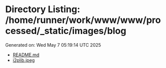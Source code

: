 # Directory Listing: /home/runner/work/www/www/processed/_static/images/blog
Generated on: Wed May  7 05:19:14 UTC 2025

- [README.md](README.md)
- [i2plib.jpeg](i2plib.jpeg)
